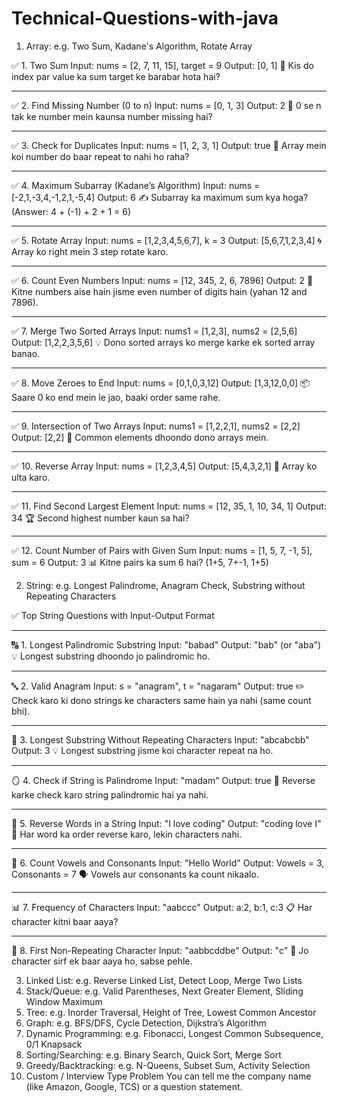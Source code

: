 # Technical-Questions-with-java


1.	Array:
e.g. Two Sum, Kadane's Algorithm, Rotate Array

✅ 1. Two Sum
Input: nums = [2, 7, 11, 15], target = 9
Output: [0, 1]
🧠 Kis do index par value ka sum target ke barabar hota hai?
________________________________________
✅ 2. Find Missing Number (0 to n)
Input: nums = [0, 1, 3]
Output: 2
🎯 0 se n tak ke number mein kaunsa number missing hai?
________________________________________
✅ 3. Check for Duplicates
Input: nums = [1, 2, 3, 1]
Output: true
🧠 Array mein koi number do baar repeat to nahi ho raha?
________________________________________
✅ 4. Maximum Subarray (Kadane’s Algorithm)
Input: nums = [-2,1,-3,4,-1,2,1,-5,4]
Output: 6
✍️ Subarray ka maximum sum kya hoga? (Answer: 4 + (-1) + 2 + 1 = 6)
________________________________________
✅ 5. Rotate Array
Input: nums = [1,2,3,4,5,6,7], k = 3
Output: [5,6,7,1,2,3,4]
🌀 Array ko right mein 3 step rotate karo.
________________________________________
✅ 6. Count Even Numbers
Input: nums = [12, 345, 2, 6, 7896]
Output: 2
📌 Kitne numbers aise hain jisme even number of digits hain (yahan 12 and 7896).
________________________________________
✅ 7. Merge Two Sorted Arrays
Input: nums1 = [1,2,3], nums2 = [2,5,6]
Output: [1,2,2,3,5,6]
💡 Dono sorted arrays ko merge karke ek sorted array banao.
________________________________________
✅ 8. Move Zeroes to End
Input: nums = [0,1,0,3,12]
Output: [1,3,12,0,0]
📦 Saare 0 ko end mein le jao, baaki order same rahe.
________________________________________
✅ 9. Intersection of Two Arrays
Input: nums1 = [1,2,2,1], nums2 = [2,2]
Output: [2,2]
🔁 Common elements dhoondo dono arrays mein.
________________________________________
✅ 10. Reverse Array
Input: nums = [1,2,3,4,5]
Output: [5,4,3,2,1]
🔄 Array ko ulta karo.
________________________________________
✅ 11. Find Second Largest Element
Input: nums = [12, 35, 1, 10, 34, 1]
Output: 34
🏆 Second highest number kaun sa hai?
________________________________________
✅ 12. Count Number of Pairs with Given Sum
Input: nums = [1, 5, 7, -1, 5], sum = 6
Output: 3
📊 Kitne pairs ka sum 6 hai? (1+5, 7+-1, 1+5)




2.	String:
e.g. Longest Palindrome, Anagram Check, Substring without Repeating Characters

✅ Top String Questions with Input-Output Format
________________________________________
🔠 1. Longest Palindromic Substring
Input: "babad"
Output: "bab" (or "aba")
💡 Longest substring dhoondo jo palindromic ho.
________________________________________
🔤 2. Valid Anagram
Input: s = "anagram", t = "nagaram"
Output: true
✏️ Check karo ki dono strings ke characters same hain ya nahi (same count bhi).
________________________________________
🧠 3. Longest Substring Without Repeating Characters
Input: "abcabcbb"
Output: 3
💡 Longest substring jisme koi character repeat na ho.
________________________________________
🪞 4. Check if String is Palindrome
Input: "madam"
Output: true
🔁 Reverse karke check karo string palindromic hai ya nahi.
________________________________________
🔁 5. Reverse Words in a String
Input: "I love coding"
Output: "coding love I"
🔄 Har word ka order reverse karo, lekin characters nahi.
________________________________________
💬 6. Count Vowels and Consonants
Input: "Hello World"
Output: Vowels = 3, Consonants = 7
🗣️ Vowels aur consonants ka count nikaalo.
________________________________________
📊 7. Frequency of Characters
Input: "aabccc"
Output: a:2, b:1, c:3
📋 Har character kitni baar aaya?
________________________________________
🤯 8. First Non-Repeating Character
Input: "aabbcddbe"
Output: "c"
🧠 Jo character sirf ek baar aaya ho, sabse pehle.



3.	Linked List:
e.g. Reverse Linked List, Detect Loop, Merge Two Lists
4.	Stack/Queue:
e.g. Valid Parentheses, Next Greater Element, Sliding Window Maximum
5.	Tree:
e.g. Inorder Traversal, Height of Tree, Lowest Common Ancestor
6.	Graph:
e.g. BFS/DFS, Cycle Detection, Dijkstra’s Algorithm
7.	Dynamic Programming:
e.g. Fibonacci, Longest Common Subsequence, 0/1 Knapsack
8.	Sorting/Searching:
e.g. Binary Search, Quick Sort, Merge Sort
9.	Greedy/Backtracking:
e.g. N-Queens, Subset Sum, Activity Selection
10.	Custom / Interview Type Problem
You can tell me the company name (like Amazon, Google, TCS) or a question statement.



